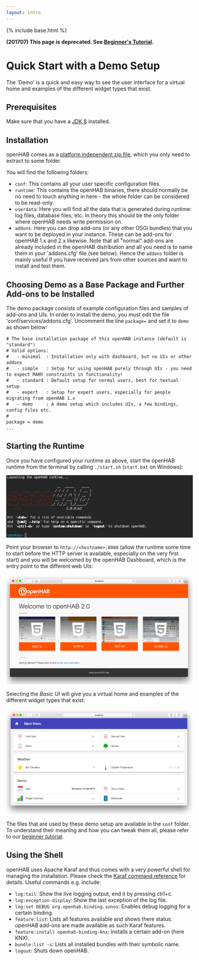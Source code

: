 ```yaml
---
layout: intro
---
```


{% include base.html %}

**(201707) This page is deprecated. See [Beginner's Tutorial](http://docs.openhab.org/tutorials/beginner/index.html).**

# Quick Start with a Demo Setup

The 'Demo' is a quick and easy way to see the user interface for a virtual home and examples of the different widget types that exist.

## Prerequisites

Make sure that you have a [JDK 8]({{base}}/installation/index.html#prerequisites) installed.

## Installation

openHAB comes as a [platform independent zip file](https://openhab.ci.cloudbees.com/job/openHAB-Distribution/lastSuccessfulBuild/artifact/distributions/openhab/target/openhab-2.2.0-SNAPSHOT.zip), which you only need to extract to some folder.

You will find the following folders:

 - `conf`: This contains all your user specific configuration files.
 - `runtime`: This contains the openHAB binaries, there should normally be no need to touch anything in here - the whole folder can be considered to be read-only.
 - `userdata`: Here you will find all the data that is generated during runtime: log files, database files, etc. In theory this should be the only folder where openHAB needs write permission on.
 - `addons`: Here you can drop add-ons (or any other OSGi bundles) that you want to be deployed in your instance. These can be add-ons for openHAB 1.x and 2.x likewise. Note that all "normal" add-ons are already included in the openHAB distribution and all you need is to name them in your 'addons.cfg' file (see below). Hence the `addons` folder is mainly useful if you have received jars from other sources and want to install and test them.

## Choosing Demo as a Base Package and Further Add-ons to be Installed

The demo package consists of example configuration files and samples of add-ons and UIs. In order to install the demo, you must edit the file 'conf/services/addons.cfg'.
Uncomment the line `package=` and set it to `demo` as shown below:

```
# The base installation package of this openHAB instance (default is "standard")
# Valid options:
#   - minimal  : Installation only with dashboard, but no UIs or other addons
#   - simple   : Setup for using openHAB purely through UIs - you need to expect MANY constraints in functionality!
#   - standard : Default setup for normal users, best for textual setup
#   - expert   : Setup for expert users, especially for people migrating from openHAB 1.x
#   - demo     : A demo setup which includes UIs, a few bindings, config files etc.
#
package = demo
...
```  

## Starting the Runtime

Once you have configured your runtime as above, start the openHAB runtime from the terminal by calling `./start.sh` (`start.bat` on Windows):

![console](images/demo_console.png)

Point your browser to ```http://<hostname>:8080``` (allow the runtime some time to start before the HTTP server is available, especially on the very first start) and you will be welcomed by the openHAB Dashboard, which is the entry point to the different web UIs:

![dashboard](images/demo_dashboard.png)

Selecting the _Basic UI_ will give you a virtual home and examples of the different widget types that exist:

![basicui](images/demo_basicui.png)

The files that are used by these demo setup are available in the `conf` folder.
To understand their meaning and how you can tweak them all, please refer to our [beginner tutorial](beginner).

## Using the Shell

openHAB uses Apache Karaf and thus comes with a very powerful shell for managing the installation. Please check the [Karaf command reference](https://karaf.apache.org/manual/latest/#_commands) for details. Useful commands e.g. include:

 - `log:tail`: Show the live logging output, end it by pressing ctrl+c.
 - `log:exception-display`: Show the last exception of the log file.
 - `log:set DEBUG org.openhab.binding.sonos`: Enables debug logging for a certain binding.
 - `feature:list`: Lists all features available and shows there status. openHAB add-ons are made available as such Karaf features.
 - `feature:install openhab-binding-knx`: Installs a certain add-on (here KNX).
 - `bundle:list -s`: Lists all installed bundles with their symbolic name.
 - `logout`: Shuts down openHAB.
